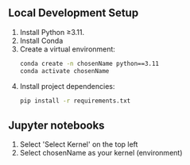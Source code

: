 ## Local Development Setup

1. Install Python ≥3.11.
2. Install Conda
3. Create a virtual environment:
   ```bash
   conda create -n chosenName python==3.11  
   conda activate chosenName
   ```
4. Install project dependencies:
   ```bash
   pip install -r requirements.txt
   ```

## Jupyter notebooks
1. Select 'Select Kernel' on the top left
2. Select chosenName as your kernel (environment)